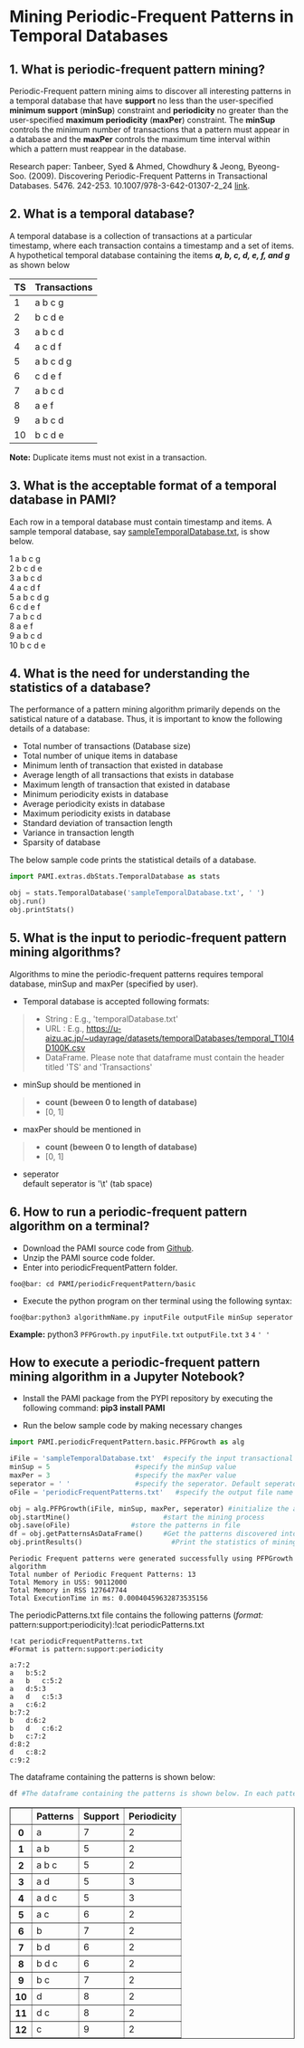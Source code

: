 # Mining Periodic-Frequent Patterns in Temporal Databases

## 1. What is periodic-frequent pattern mining?

Periodic-Frequent pattern mining aims to discover all interesting patterns in a temporal database that have **support** no less than the user-specified **minimum support** (**minSup**) constraint and **periodicity** no greater than the user-specified **maximum periodicity** (**maxPer**) constraint.  The **minSup** controls the minimum number of transactions that a pattern must appear in a database and the **maxPer** controls the maximum time interval within which a pattern must reappear in the database.

Research paper: Tanbeer, Syed & Ahmed, Chowdhury & Jeong, Byeong-Soo. (2009). Discovering Periodic-Frequent Patterns in Transactional Databases. 5476. 242-253. 10.1007/978-3-642-01307-2_24 [link](https://www.researchgate.net/publication/220895259_Discovering_Periodic-Frequent_Patterns_in_Transactional_Databases/stats). 

## 2. What is a temporal database?

A temporal database is a collection of transactions at a particular timestamp, where each transaction contains a timestamp and a set of items. <br> A hypothetical temporal database containing the items **_a, b, c, d, e, f, and g_** as shown below

| TS  | Transactions |
|-----|--------------|
| 1   | a b c g      |
| 2   | b c d e      |
| 3   | a b c d      | 
| 4   | a c d f      |
| 5   | a b c d g    |
| 6   | c d e f      |
| 7   | a b c d      |
| 8   | a e f        | 
| 9   | a b c d      |
| 10  | b c d e      |

__Note:__  Duplicate items must not exist in a transaction.

## 3. What is the acceptable format of a temporal database in PAMI?

Each row in a temporal database must contain timestamp and items. A sample temporal database, say [sampleTemporalDatabase.txt](sampleTemporalDatabase.txt), is show below.

1 a b c g <br>
2 b c d e <br>
3 a b c d <br>
4 a c d f <br>
5 a b c d g <br>
6 c d e f <br>
7 a b c d <br>
8 a e f <br>
9 a b c d <br>
10 b c d e <br>

## 4. What is the need for understanding the statistics of a database?
The performance of a pattern mining algorithm primarily depends on the satistical nature of a database. Thus, it is important to know the following details of a database:

* Total number of transactions (Database size)
* Total number of unique items in database
* Minimum lenth of transaction that existed in database
* Average length of all transactions that exists in database
* Maximum length of transaction that existed in database
* Minimum periodicity exists in database
* Average periodicity exists in database
* Maximum periodicity exists in database
* Standard deviation of transaction length
* Variance in transaction length
* Sparsity of database

The below sample code prints the statistical details of a database.

```python
import PAMI.extras.dbStats.TemporalDatabase as stats

obj = stats.TemporalDatabase('sampleTemporalDatabase.txt', ' ')
obj.run()
obj.printStats() 
```

## 5. What is the input to periodic-frequent pattern mining algorithms?

Algorithms to mine the periodic-frequent patterns requires temporal database, minSup and maxPer (specified by user).
* Temporal database is accepted following formats:
> * String : E.g., 'temporalDatabase.txt'
> * URL  : E.g., https://u-aizu.ac.jp/~udayrage/datasets/temporalDatabases/temporal_T10I4D100K.csv
> * DataFrame. Please note that dataframe must contain the header titled 'TS' and 'Transactions'
* minSup should be mentioned in 
> * __count (beween 0 to length of database)__ 
> * [0, 1]
* maxPer should be mentioned in 
> * __count (beween 0 to length of database)__ 
> * [0, 1]
* seperator  <br> default seperator is '\t' (tab space)

## 6. How to run a periodic-frequent pattern algorithm on a terminal?
* Download the PAMI source code from [Github](https://github.com/udayRage/PAMI/archive/refs/heads/main.zip).
* Unzip the PAMI source code folder.
* Enter into periodicFrequentPattern folder.

```console
foo@bar: cd PAMI/periodicFrequentPattern/basic
```
* Execute the python program on ther terminal using the following syntax:

```console 
foo@bar:python3 algorithmName.py inputFile outputFile minSup seperator
```

__Example:__ python3 `PFPGrowth.py` `inputFile.txt` `outputFile.txt` `3`  `4` `' '`

## How to execute a periodic-frequent pattern mining algorithm in a Jupyter Notebook?

- Install the PAMI package from the PYPI repository by executing the following command:   **pip3 install PAMI**
* Run the below sample code by making necessary changes


```python
import PAMI.periodicFrequentPattern.basic.PFPGrowth as alg 

iFile = 'sampleTemporalDatabase.txt'  #specify the input transactional database
minSup = 5                     #specify the minSup value
maxPer = 3                     #specify the maxPer value
seperator = ' '                #specify the seperator. Default seperator is tab space.
oFile = 'periodicFrequentPatterns.txt'   #specify the output file name

obj = alg.PFPGrowth(iFile, minSup, maxPer, seperator) #initialize the algorithm 
obj.startMine()                       #start the mining process 
obj.save(oFile)               #store the patterns in file 
df = obj.getPatternsAsDataFrame()     #Get the patterns discovered into a dataframe 
obj.printResults()                      #Print the statistics of mining process
```

    Periodic Frequent patterns were generated successfully using PFPGrowth algorithm 
    Total number of Periodic Frequent Patterns: 13
    Total Memory in USS: 90112000
    Total Memory in RSS 127647744
    Total ExecutionTime in ms: 0.00040459632873535156


The periodicPatterns.txt file contains the following patterns (*format:* pattern:support:periodicity):!cat periodicPatterns.txt


```terminal
!cat periodicFrequentPatterns.txt
#Format is pattern:support:periodicity
```

    a:7:2 
    a	b:5:2 
    a	b	c:5:2 
    a	d:5:3 
    a	d	c:5:3 
    a	c:6:2 
    b:7:2 
    b	d:6:2 
    b	d	c:6:2 
    b	c:7:2 
    d:8:2 
    d	c:8:2 
    c:9:2 


The dataframe containing the patterns is shown below:


```python
df #The dataframe containing the patterns is shown below. In each pattern, items were seperated from each other with a tab space (or \t). 
```




<div>
<style scoped>
    .dataframe tbody tr th:only-of-type {
        vertical-align: middle;
    }

    .dataframe tbody tr th {
        vertical-align: top;
    }

    .dataframe thead th {
        text-align: right;
    }
</style>
<table border="1" class="dataframe">
  <thead>
    <tr style="text-align: right;">
      <th></th>
      <th>Patterns</th>
      <th>Support</th>
      <th>Periodicity</th>
    </tr>
  </thead>
  <tbody>
    <tr>
      <th>0</th>
      <td>a</td>
      <td>7</td>
      <td>2</td>
    </tr>
    <tr>
      <th>1</th>
      <td>a b</td>
      <td>5</td>
      <td>2</td>
    </tr>
    <tr>
      <th>2</th>
      <td>a b c</td>
      <td>5</td>
      <td>2</td>
    </tr>
    <tr>
      <th>3</th>
      <td>a d</td>
      <td>5</td>
      <td>3</td>
    </tr>
    <tr>
      <th>4</th>
      <td>a d c</td>
      <td>5</td>
      <td>3</td>
    </tr>
    <tr>
      <th>5</th>
      <td>a c</td>
      <td>6</td>
      <td>2</td>
    </tr>
    <tr>
      <th>6</th>
      <td>b</td>
      <td>7</td>
      <td>2</td>
    </tr>
    <tr>
      <th>7</th>
      <td>b d</td>
      <td>6</td>
      <td>2</td>
    </tr>
    <tr>
      <th>8</th>
      <td>b d c</td>
      <td>6</td>
      <td>2</td>
    </tr>
    <tr>
      <th>9</th>
      <td>b c</td>
      <td>7</td>
      <td>2</td>
    </tr>
    <tr>
      <th>10</th>
      <td>d</td>
      <td>8</td>
      <td>2</td>
    </tr>
    <tr>
      <th>11</th>
      <td>d c</td>
      <td>8</td>
      <td>2</td>
    </tr>
    <tr>
      <th>12</th>
      <td>c</td>
      <td>9</td>
      <td>2</td>
    </tr>
  </tbody>
</table>
</div>


